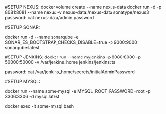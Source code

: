 

#SETUP NEXUS:
docker volume create --name nexus-data
docker run -d -p 8081:8081 --name nexus -v nexus-data:/nexus-data sonatype/nexus3
password: cat nexus-data/admin.password

#SETUP SONAR:

docker run -d --name sonarqube -e SONAR_ES_BOOTSTRAP_CHECKS_DISABLE=true -p 9000:9000 sonarqube:latest


#SETUP JENKINS:
docker run --name myjenkins -p 8080:8080 -p 50000:50000 -v /var/jenkins_home jenkins/jenkins:lts

password: cat /var/jenkins_home/secrets/initialAdminPassword


#SETUP MYSQL:

docker run --name some-mysql -e MYSQL_ROOT_PASSWORD=root -p 3306:3306 -d mysql:latest

docker exec -it some-mysql bash

